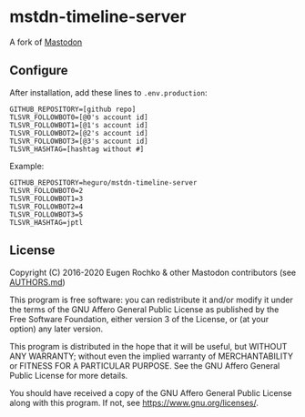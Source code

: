 # mstdn-timeline-server

A fork of [Mastodon](https://github.com/tootsuite/mastodon)

## Configure

After installation, add these lines to `.env.production`:

```plain
GITHUB_REPOSITORY=[github repo]
TLSVR_FOLLOWBOT0=[@0's account id]
TLSVR_FOLLOWBOT1=[@1's account id]
TLSVR_FOLLOWBOT2=[@2's account id]
TLSVR_FOLLOWBOT3=[@3's account id]
TLSVR_HASHTAG=[hashtag without #]
```

Example:

```plain
GITHUB_REPOSITORY=heguro/mstdn-timeline-server
TLSVR_FOLLOWBOT0=2
TLSVR_FOLLOWBOT1=3
TLSVR_FOLLOWBOT2=4
TLSVR_FOLLOWBOT3=5
TLSVR_HASHTAG=jptl
```

## License

Copyright (C) 2016-2020 Eugen Rochko & other Mastodon contributors (see [AUTHORS.md](AUTHORS.md))

This program is free software: you can redistribute it and/or modify it under the terms of the GNU Affero General Public License as published by the Free Software Foundation, either version 3 of the License, or (at your option) any later version.

This program is distributed in the hope that it will be useful, but WITHOUT ANY WARRANTY; without even the implied warranty of MERCHANTABILITY or FITNESS FOR A PARTICULAR PURPOSE. See the GNU Affero General Public License for more details.

You should have received a copy of the GNU Affero General Public License along with this program. If not, see <https://www.gnu.org/licenses/>.
